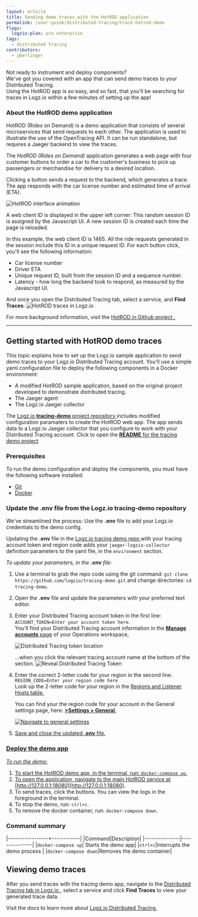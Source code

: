 ```yaml
---
layout: article
title: Sending demo traces with the HotROD application
permalink: /user-guide/distributed-tracing/trace-hotrod-demo
flags:
  logzio-plan: pro enterprise
tags:
  - distributed tracing
contributors:
  - yberlinger
---
```

Not ready to instrument and deploy components? <br>
We've got you covered with an app that can send demo traces to your Distributed Tracing. 
<br>Using the HotROD app is so easy, and so fast, that you'll be searching for traces in Logz.io within a few minutes of setting up the app! 

### About the HotROD demo application

HotROD (Rides on Demand) is a demo application that consists of several microservices that send requests to each other. The application is used to illustrate the use of the OpenTracing API. It can be run standalone, but requires a Jaeger backend to view the traces. 

The _HotROD (Rides on Demand)_ application generates a web page with four customer buttons to order a car to the customer's business to pick up passengers or merchandise for delivery to a desired location. 

Clicking a button sends a request to the backend, which generates a trace. The app responds with the car license number and estimated time of arrival (ETA). 

<!-- ![HotROD interface image](https://dytvr9ot2sszz.cloudfront.net/logz-docs/distributed-tracing/tracing-hotrod.png) -->

![HotROD interface animation](https://dytvr9ot2sszz.cloudfront.net/logz-docs/distributed-tracing/tracing-hotrod-anim8.gif)

A web client ID is displayed in the upper left corner:  This random session ID is assigned by the Javascript UI. A new session ID is created each time the page is reloaded.  

In this example, the web client ID is 1465. All the ride requests generated in the session include this ID in a unique request ID. For each button click, you'll see the following information: 

+ Car license number
+ Driver ETA
+ Unique request ID, built from the session ID and a sequence number. 
+ Latency - how long the backend took to respond, as measured by the Javascript UI.


And once you open the Distributed Tracing tab, select a service, and **Find Traces**: ![HotROD traces in Logz.io](https://dytvr9ot2sszz.cloudfront.net/logz-docs/distributed-tracing/traces-hotrod-res8lts.png)

For more background information, visit the <a href ="https://github.com/jaegertracing/jaeger/tree/master/examples/hotrod" target="_blank">  HotROD in Github project <i class="fas fa-external-link-alt"></i>. </a> 

---

## Getting started with HotROD demo traces 

This topic explains how to set up the Logz.io sample application to send demo traces to your Logz.io Distributed Tracing account. You'll use a simple yaml configuration file to deploy the following components in a Docker environment:

+ A modified HotROD sample application, based on the original project developed to demonstrate distributed tracing.
+ The Jaeger agent
+ The Logz.io Jaeger collector

The <a href ="https://github.com/logzio/tracing-demo"  target="_blank">  Logz.io **tracing-demo** project repository <i class="fas fa-external-link-alt"></i> </a> includes modified configuration paramaters to create the HotROD web app. The app sends data to a Logz.io Jaeger collector that you configure to work with your Distributed Tracing account.  Click to open the <a href ="https://github.com/logzio/tracing-demo/blob/main/README.md" target="_blank"> **README** for the tracing demo project </a>

<!--The configuration repository <a href ="https://github.com/logzio/tracing-demo"  target="_blank">  is here <i class="fas fa-external-link-alt"></i> </a>. -->

### Prerequisites

To run the demo configuration and deploy the components, you must have the following software installed: 

+ <a href ="https://git-scm.com/book/en/v2/Getting-Started-Installing-Git" target="_blank"> Git  <i class="fas fa-external-link-alt"></i>  </a>  
+ <a href ="https://docs.docker.com/get-docker/" target="_blank"> Docker  <i class="fas fa-external-link-alt"></i> </a>  

### Update the **.env** file from the Logz.io tracing-demo repository

We've streamlined the process: Use the **.env** file to add your Logz.io credentials to the demo config. 

Updating the **.env** file in the <a href ="https://github.com/logzio/tracing-demo" target="_blank"> Logz.io tracing demo repo <i class="fas fa-external-link-alt"></i>  </a> with your tracing account token and region code 
adds your `jaeger-logzio-collector` definition parameters to the yaml file, in the `environment` section.

_To update your parameters, in the **.env** file:_ 

1. Use a terminal to grab the repo code using the git command:  `git clone https://github.com/logzio/tracing-demo.git` and change directories: `cd tracing-demo`.
1. Open the **.env** file and update the parameters with your preferred text editor.
1. Enter your Distributed Tracing account token in the first line: `ACCOUNT_TOKEN=Enter your account token here`. 
<br>    You'll find your Distributed Tracing account information in the <a href="https://app.logz.io/#/dashboard/settings/manage-accounts" target ="_blank"> **Manage accounts** page</a> of your Operations workspace, 

    ![Distributed Tracing token location](https://dytvr9ot2sszz.cloudfront.net/logz-docs/distributed-tracing/tracing-token1.png)

    ...when you click the relevant tracing account name at the bottom of the section.
        ![Reveal Distributed Tracing Token](https://dytvr9ot2sszz.cloudfront.net/logz-docs/distributed-tracing/trace-acct-tokeninfo11.gif)

1. Enter the correct 2-letter code for your region in the second line: `REGION_CODE=Enter your region code here`<br>
    Look up the 2-letter code for your region in the <a href="/user-guide/accounts/account-regionhtml#available-regions" target ="_blank"> Regions and Listener Hosts table.</a> 
   
    You can find your the region code for your account in the General settings page, here: <a href="https://app.logz.io/#/dashboard/settings/general" target ="_blank"> **<i class="li li-gear"></i> >Settings > General**.

    ![Navigate to general settings](https://dytvr9ot2sszz.cloudfront.net/logz-docs/distributed-tracing/general-settings1.png)


1. Save and close the updated **.env** file.     


### Deploy the demo app

_To run the demo:_

1. To start the HotROD demo app, in the terminal, run: `docker-compose up`.
2. To open the application, navigate to the main HotROD service at [http://127.0.0.1:18080](http://127.0.0.1:18080).
3. To send traces, click the buttons.
    You can view the logs in the foreground in the terminal. 
4. To stop the demo, run: `ctrl+c`.
5. To remove the docker container, run: `docker-compose down`.

### Command summary

|-----------------+------------|
|Command|Description|
|---------------|---------------|
|`docker-compose up`| Starts the demo app|
|`ctrl+c`|Interrupts the demo process |
|`docker-compose down`|Removes the demo container|


## Viewing demo traces

After you send traces with the tracing demo app, navigate to the <a href = "https://app.logz.io/#/dashboard/jaeger/search?switchToAccountId=2977"  target ="_blank"> Distributed Tracing tab in Logz.io </a>, select a service and click **Find Traces** to view your generated trace data.    

Visit the docs to learn more about <a href=" /user-guide/distributed-tracing"  target ="_blank"> Logz.io Distributed Tracing. </a>

